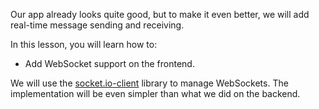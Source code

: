 Our app already looks quite good, but to make it even better, 
we will add real-time message sending and receiving.

In this lesson, you will learn how to:
- Add WebSocket support on the frontend.

We will use the [socket.io-client](https://www.npmjs.com/package/socket.io-client) library to manage WebSockets.
The implementation will be even simpler than what we did on the backend.
